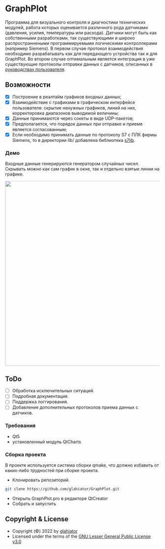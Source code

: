 # GraphPlot
Программа для визуального контроля и диагностики технических модулей, работа которых оценивается различного рода датчиками (давления, усилия, температуры или расхода). Датчики могут быть как собственными разработками, так существующими и широко распространнеными программируемыми логическими контроллерами (например Siemens). В первом случае протокол взаимодействия необходимо разрабатывать как для передающего устройства так и для GraphPlot. Во втором случае оптимальным является интеграция в уже существующие протоколы отправки данных с датчиков, описанных в [руководствах пользователя](https://www.simecs.ru/e-catalog/).


## Возможности
- [X] Построение в реалтайм графиков входных данных;
- [X] Взаимодействие с графиками в графическом интерфейсе пользователя: скрытие ненужных графиков, линий на них, корректировка диапазонов выводимой величины;
- [X] Данные принимаются через сокеты в виде UDP-пакетов;
- [X] Предполагается, что порядок данных при отправке и приеме является согласованным;
- [X] Если необходимо принимать данные по протоколу S7 с ПЛК фирмы Siemens, то в директории lib/ добавлена библиотека [s7lib](https://snap7.sourceforge.net/).

### Демо
Входные данные генерируются генератором случайных чисел. Скрывать можно как сам график в окне, так и отдельно взятые линии на графике.
<div align="center">
  <img src="https://user-images.githubusercontent.com/25270845/211928312-7ed022a1-edd3-4ada-9b1c-e173797a1ebf.gif" width="600"></img>
</div>

## ToDo 
- [ ] Обработка исключительных ситуаций.
- [ ] Подробная документация.
- [ ] Поддержка логгирования.
- [ ] Добавление дополнительных протоколов приема данных с датчиков.

### Требования
- Qt5
- установленный модуль QtCharts

### Сборка проекта
В проекте используется система сборки qmake, что должно избавить от каких-либо трудностей при сборке проекта.
- Клонировать репозиторий.
```sh 
git clone https://github.com/glahiator/GraphPlot.git
```
- Открыть GraphPlot.pro в редакторе QtCreator
- Собрать и запустить

## Copyright & License
- Copyright (©) 2022 by [glahiator](https://github.com/glahiator)
- Licensed under the terms of the [GNU Lesser General Public License v3.0](./LICENSE.txt)
